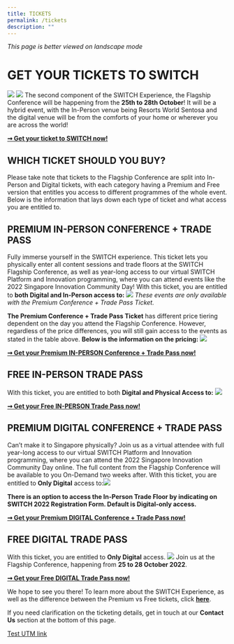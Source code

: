 ```yaml
---
title: TICKETS
permalink: /tickets
description: ""
---
```

*This page is better viewed on landscape mode*

# **GET YOUR TICKETS TO SWITCH**
![](/images/SWITCH%202022%20Landing%20Page/Inperson%20Tickets%20Table.png)
![](/images/SWITCH%202022%20Landing%20Page/Digital%20Ticket%20Table.png)
The second component of the SWITCH Experience, the Flagship Conference will be happening from the **25th to 28th October**! It will be a hybrid event, with the In-Person venue being Resorts World Sentosa and the digital venue will be from the comforts of your home or wherever you are across the world! 

**[➞ Get your ticket to SWITCH now!](https://community.switchsg.org/register)**

## **WHICH TICKET SHOULD YOU BUY?** 
Please take note that tickets to the Flagship Conference are split into In-Person and Digital tickets, with each category having a Premium and Free version that entitles you access to different programmes of the whole event. Below is the information that lays down each type of ticket and what access you are entitled to.

## **PREMIUM IN-PERSON CONFERENCE + TRADE PASS**

Fully immerse yourself in the SWITCH experience. This ticket lets you physically enter all content sessions and trade floors at the SWITCH Flagship Conference, as well as year-long access to our virtual SWITCH Platform and Innovation programming, where you can attend events like the 2022 Singapore Innovation Community Day! With this ticket, you are entitled to **both Digital and In-Person access to:**
![](/images/SWITCH%202022%20Landing%20Page/Premium%20Conference%20Trade%20Pass%20Ticket%20$299%20purple%20ver%20.png)
*These events are only available with the Premium Conference + Trade Pass Ticket.*

**The Premium Conference + Trade Pass Ticket** has different price tiering dependent on the day you attend the Flagship Conference. However, regardless of the price differences, you will still gain access to the events as stated in the table above. **Below is the information on the pricing:**
![](/images/SWITCH%202022%20Landing%20Page/99FBBEFE-7311-4A04-9287-30E51571F2FE_1_201_a.jpeg)

**[➞ Get your Premium IN-PERSON Conference + Trade Pass now!](https://community.switchsg.org/register)**

## **FREE IN-PERSON TRADE PASS**

With this ticket, you are entitled to both **Digital and Physical Access to:**
![](/images/SWITCH%202022%20Landing%20Page/Free%20In-person%20Trade%20Pass%20Ticket%20$0%20purple%20ver%20.png)

**[➞ Get your Free IN-PERSON Trade Pass now!](https://community.switchsg.org/register)**

## **PREMIUM DIGITAL CONFERENCE + TRADE PASS**

Can’t make it to Singapore physically? Join us as a virtual attendee with full year-long access to our virtual SWITCH Platform and Innovation programming, where you can attend the 2022 Singapore Innovation Community Day online. The full content from the Flagship Conference will be available to you On-Demand two weeks after. With this ticket, you are entitled to **Only Digital** access to:![](/images/SWITCH%202022%20Landing%20Page/Digital%20Premium%20Conference%20Trade%20Pass%20$199%20.png)

**There is an option to access the In-Person Trade Floor by indicating on SWITCH 2022 Registration Form. Default is Digital-only access.**

**[➞ Get your Premium DIGITAL Conference + Trade Pass now!](https://community.switchsg.org/register)**

## **FREE DIGITAL TRADE PASS**
With this ticket, you are entitled to **Only Digital** access.
![](/images/SWITCH%202022%20Landing%20Page/Free%20Digital%20Trade%20Pass%20$0%20purple%20ver.png)
Join us at the Flagship Conference, happening from **25 to 28 October 2022**. 

**[➞ Get your Free DIGITAL Trade Pass now!](https://community.switchsg.org/register)**

We hope to see you there! To learn more about the SWITCH Experience, as well as the difference between the Premium vs Free tickets, click **[here](https://enterprisesg-switch-staging.netlify.app/the-switch-experience)**. 

If you need clarification on the ticketing details, get in touch at our **Contact Us** section at the bottom of this page.

[Test UTM link](https://www.switchsg.org/?utm_source=instagram&utm_medium=social&utm_campaign=switch2022)